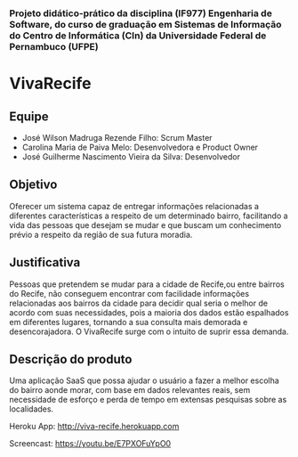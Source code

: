 ### Projeto didático-prático da disciplina (IF977) Engenharia de Software, do curso de graduação em Sistemas de Informação do Centro de Informática (CIn) da Universidade Federal de Pernambuco (UFPE)

# VivaRecife

## Equipe
- José Wilson Madruga Rezende Filho: Scrum Master
- Carolina Maria de Paiva Melo: Desenvolvedora e Product Owner
- José Guilherme Nascimento Vieira da Silva: Desenvolvedor

## Objetivo
Oferecer um sistema capaz de entregar informações relacionadas a diferentes características a respeito de um determinado bairro, facilitando a vida das pessoas que desejam se mudar e que buscam um conhecimento prévio a respeito da região de sua futura moradia.

## Justificativa
Pessoas que pretendem se mudar para a cidade de Recife,ou entre bairros do Recife, não conseguem encontrar com facilidade informações relacionadas aos bairros da cidade para decidir qual seria o melhor de acordo com suas necessidades, pois a maioria dos dados estão espalhados em diferentes lugares, tornando a sua consulta mais demorada e desencorajadora. O VivaRecife surge com o intuito de suprir essa demanda.

## Descrição do produto
Uma aplicação SaaS que possa ajudar o usuário a fazer a melhor escolha do bairro aonde morar, com base em dados relevantes reais, sem necessidade de esforço e perda de tempo em extensas pesquisas sobre as localidades.

Heroku App: http://viva-recife.herokuapp.com

Screencast: https://youtu.be/E7PXOFuYpO0
